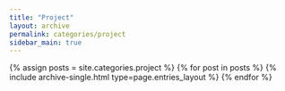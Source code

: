 ```yaml
---
title: "Project"
layout: archive
permalink: categories/project
sidebar_main: true
---
```



{% assign posts = site.categories.project %}
{% for post in posts %} {% include archive-single.html type=page.entries_layout %} {% endfor %}